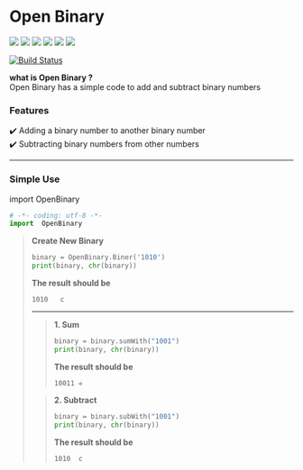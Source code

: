 # Open Binary
![](https://img.shields.io/github/stars/pandao/editor.md.svg) ![](https://img.shields.io/github/forks/pandao/editor.md.svg) ![](https://img.shields.io/github/tag/pandao/editor.md.svg) ![](https://img.shields.io/github/release/pandao/editor.md.svg) ![](https://img.shields.io/github/issues/pandao/editor.md.svg) ![](https://img.shields.io/bower/v/editor.md.svg)

[![Build Status](https://travis-ci.org/joemccann/dillinger.svg?branch=master)](https://travis-ci.org/joemccann/dillinger)

**what is Open Binary ?**<br/>
Open Binary has a simple code to add and subtract binary numbers

### Features
:heavy_check_mark: Adding a binary number to another binary number<br/>
:heavy_check_mark: Subtracting binary numbers from other numbers

***

### Simple Use
import OpenBinary
```python
# -*- coding: utf-8 -*-
import  OpenBinary
```
>**Create New Binary**
>```python
>binary = OpenBinary.Biner('1010')
>print(binary, chr(binary))
>```
>**The result should be**
>```
>1010	c
>```
>***
>>**1. Sum**
>>```python
>>binary = binary.sumWith("1001")
>>print(binary, chr(binary))
>>```
>>**The result should be**
>>```
>>10011	✛
>>```
>
>>**2. Subtract**
>>```python
>>binary = binary.subWith("1001")
>>print(binary, chr(binary))
>>```
>>**The result should be**
>>```
>>1010	c
>>```
